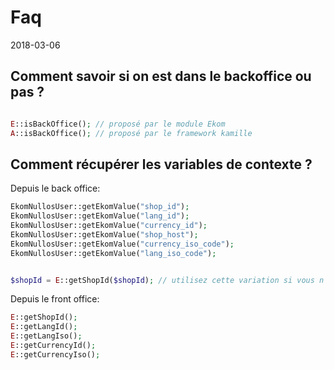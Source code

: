 Faq
==========
2018-03-06




Comment savoir si on est dans le backoffice ou pas ?
----------------------------

```php

E::isBackOffice(); // proposé par le module Ekom
A::isBackOffice(); // proposé par le framework kamille


```




Comment récupérer les variables de contexte ?
--------------------------------


Depuis le back office:

```php
EkomNullosUser::getEkomValue("shop_id");
EkomNullosUser::getEkomValue("lang_id");
EkomNullosUser::getEkomValue("currency_id");
EkomNullosUser::getEkomValue("shop_host");
EkomNullosUser::getEkomValue("currency_iso_code");
EkomNullosUser::getEkomValue("lang_iso_code");


$shopId = E::getShopId($shopId); // utilisez cette variation si vous n'êtes pas sûr(e) de l'origine de $shopId

```


Depuis le front office:

```php
E::getShopId();
E::getLangId();
E::getLangIso();
E::getCurrencyId();
E::getCurrencyIso();
```